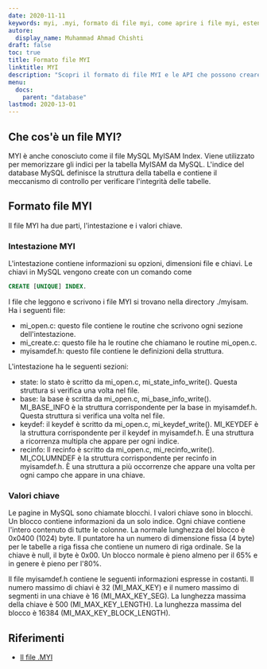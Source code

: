 ```yaml
---
date: 2020-11-11
keywords: myi, .myi, formato di file myi, come aprire i file myi, estensione .myi, estensione myi
autore:
  display_name: Muhammad Ahmad Chishti
draft: false
toc: true
title: Formato file MYI
linktitle: MYI
description: "Scopri il formato di file MYI e le API che possono creare e aprire file MYI."
menu:
  docs:
    parent: "database"
lastmod: 2020-13-01
---
```


## Che cos'è un file MYI? ##

MYI è anche conosciuto come il file MySQL MyISAM Index. Viene utilizzato per memorizzare gli indici per la tabella MyISAM da MySQL. L'indice del database MySQL definisce la struttura della tabella e contiene il meccanismo di controllo per verificare l'integrità delle tabelle.

## Formato file MYI ##

Il file MYI ha due parti, l'intestazione e i valori chiave.

### Intestazione MYI ###

L'intestazione contiene informazioni su opzioni, dimensioni file e chiavi. Le chiavi in MySQL vengono create con un comando come

```sql
CREATE [UNIQUE] INDEX.
```

I file che leggono e scrivono i file MYI si trovano nella directory ./myisam. Ha i seguenti file:

- mi_open.c: questo file contiene le routine che scrivono ogni sezione dell'intestazione.
- mi_create.c: questo file ha le routine che chiamano le routine mi_open.c.
- myisamdef.h: questo file contiene le definizioni della struttura.

L'intestazione ha le seguenti sezioni:

- state: lo stato è scritto da mi_open.c, mi_state_info_write(). Questa struttura si verifica una volta nel file.
- base: la base è scritta da mi_open.c, mi_base_info_write(). MI_BASE_INFO è la struttura corrispondente per la base in myisamdef.h. Questa struttura si verifica una volta nel file.
- keydef: il keydef è scritto da mi_open.c, mi_keydef_write(). MI_KEYDEF è la struttura corrispondente per il keydef in myisamdef.h. È una struttura a ricorrenza multipla che appare per ogni indice.
- recinfo: Il recinfo è scritto da mi_open.c, mi_recinfo_write(). MI_COLUMNDEF è la struttura corrispondente per recinfo in myisamdef.h. È una struttura a più occorrenze che appare una volta per ogni campo che appare in una chiave.

### Valori chiave ###

Le pagine in MySQL sono chiamate blocchi. I valori chiave sono in blocchi. Un blocco contiene informazioni da un solo indice. Ogni chiave contiene l'intero contenuto di tutte le colonne. La normale lunghezza del blocco è 0x0400 (1024) byte. Il puntatore ha un numero di dimensione fissa (4 byte) per le tabelle a riga fissa che contiene un numero di riga ordinale. Se la chiave è null, il byte è 0x00. Un blocco normale è pieno almeno per il 65% e in genere è pieno per l'80%.

Il file myisamdef.h contiene le seguenti informazioni espresse in costanti. Il numero massimo di chiavi è 32 (MI_MAX_KEY) e il numero massimo di segmenti in una chiave è 16 (MI_MAX_KEY_SEG). La lunghezza massima della chiave è 500 (MI_MAX_KEY_LENGTH). La lunghezza massima del blocco è 16384 (MI_MAX_KEY_BLOCK_LENGTH).

## Riferimenti ##

- [Il file .MYI](https://dev.mysql.com/doc/dev/mysql-server/latest/)

